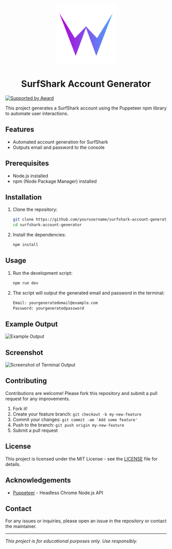 <div align="center">
  <img src="https://raw.githubusercontent.com/Awardxz/waledFPS/main/waled.ico?token=GHSAT0AAAAAACMF2E7TWT3GAWEVLHUAEAMIZR6WXRA" width="190">
  <h1>SurfShark Account Generator</h1>
</div>


[![Supported by Award](https://img.shields.io/badge/Supported%20by-Award-blue)](https://github.com/Awardxz)

This project generates a SurfShark account using the Puppeteer npm library to automate user interactions.

## Features

- Automated account generation for SurfShark
- Outputs email and password to the console

## Prerequisites

- Node.js installed
- npm (Node Package Manager) installed

## Installation

1. Clone the repository:

    ```sh
    git clone https://github.com/yourusername/surfshark-account-generator.git
    cd surfshark-account-generator
    ```

2. Install the dependencies:

    ```sh
    npm install
    ```

## Usage

1. Run the development script:

    ```sh
    npm run dev
    ```

2. The script will output the generated email and password in the terminal:

    ```sh
    Email: yourgeneratedemail@example.com
    Password: yourgeneratedpassword
    ```

## Example Output

![Example Output](path/to/your/example-output.png)

## Screenshot

![Screenshot of Terminal Output](path/to/your/screenshot.png)

## Contributing

Contributions are welcome! Please fork this repository and submit a pull request for any improvements.

1. Fork it!
2. Create your feature branch: `git checkout -b my-new-feature`
3. Commit your changes: `git commit -am 'Add some feature'`
4. Push to the branch: `git push origin my-new-feature`
5. Submit a pull request

## License

This project is licensed under the MIT License - see the [LICENSE](LICENSE) file for details.

## Acknowledgements

- [Puppeteer](https://github.com/puppeteer/puppeteer) - Headless Chrome Node.js API

## Contact

For any issues or inquiries, please open an issue in the repository or contact the maintainer.

---

*This project is for educational purposes only. Use responsibly.*
